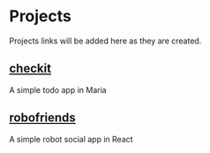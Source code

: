 # Projects

Projects links will be added here as they are created.

## [checkit](./checkit/src/index.html)

A simple todo app in Maria  

## [robofriends](./robofriends/index.html)

A simple robot social app in React  
